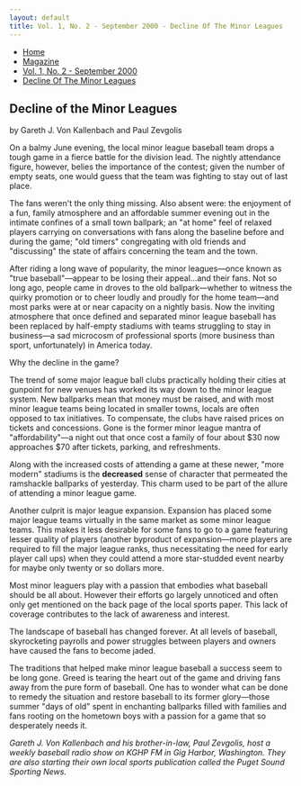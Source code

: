 ```yaml
---
layout: default
title: Vol. 1, No. 2 - September 2000 - Decline Of The Minor Leagues
---
```

<nav class="breadcrumb" aria-label="breadcrumbs">
  <ul>
    <li><a href="{{ site.url }}{{ site.baseurl }}">Home</a></li>
    <li><a href="../magazine-home.html">Magazine</a></li>
    <li><a href="bi_vol_1_no_2_home.html">Vol. 1, No. 2 - September 2000</a></li>
    <li class="is-active"><a href="#" aria-current="page">Decline Of The Minor Leagues</a></li>
  </ul>
</nav>

<section class="storycontent">
  <h1>Decline of the Minor Leagues</h1>
  <p>by Gareth J. Von Kallenbach and Paul Zevgolis</p>

  <p>
    On a balmy June evening, the local minor league baseball team drops a tough game in a fierce battle for the division lead.  The nightly attendance figure, however, belies the importance of the contest; given the number of empty seats, one would guess that the team was fighting to stay out of last place.
  </p>

  <p>
    The fans weren't the only thing missing.  Also absent were: the enjoyment of a fun, family atmosphere and an affordable summer evening out in the intimate confines of a small town ballpark; an "at home" feel of relaxed players carrying on conversations with fans along the baseline before and during the game; "old timers" congregating with old friends and "discussing" the state of affairs concerning the team and the town.
  </p>

  <p>
    After riding a long wave of popularity, the minor leagues&mdash;once known as "true baseball"&mdash;appear to be losing their appeal...and their fans.  Not so long ago, people came in droves to the old ballpark&mdash;whether to witness the quirky promotion or to cheer loudly and proudly for the home team&mdash;and most parks were at or near capacity on a nightly basis.  Now the inviting atmosphere that once defined and separated minor league baseball has been replaced by half-empty stadiums with teams struggling to stay in business&mdash;a sad microcosm of professional sports (more business than sport, unfortunately) in America today. 
  </p>

  <p>
  Why the decline in the game?
  </p>

  <p>
    The trend of some major league ball clubs practically holding their cities at gunpoint for new venues has worked its way down to the minor league system. New ballparks mean that money must be raised, and with most minor league teams being located in smaller towns, locals are often opposed to tax initiatives.  To compensate, the clubs have raised prices on tickets and concessions.  Gone is the former minor league mantra of "affordability"&mdash;a night out that once cost a family of four about $30 now approaches $70 after tickets, parking, and refreshments.
  </p>

  <p>
    Along with the increased costs of attending a game at these newer, "more modern" stadiums is the <strong>decreased</strong> sense of character that permeated the ramshackle ballparks of yesterday.  This charm used to be part of the allure of attending a minor league game.
  </p>

  <p>
    Another culprit is major league expansion. Expansion has placed some major league teams virtually in the same market as some minor league teams. This makes it less desirable for some fans to go to a game featuring lesser quality of players (another byproduct of expansion&mdash;more players are required to fill the major league ranks, thus necessitating the need for early player call ups) when they could attend a more star-studded event nearby for maybe only twenty or so dollars more.
  </p>

  <p>
    Most minor leaguers play with a passion that embodies what baseball should be all about. However their efforts go largely unnoticed and often only get mentioned on the back page of the local sports paper.  This lack of coverage contributes to the lack of awareness and interest.
  </p>

  <p>
    The landscape of baseball has changed forever.  At all levels of baseball, skyrocketing payrolls and power struggles between players and owners have caused the fans to become jaded.
  </p>

  <p>
    The traditions that helped make minor league baseball a success seem to be long gone.  Greed is tearing the heart out of the game and driving fans away from the pure form of baseball.  One has to wonder what can be done to remedy the situation and restore baseball to its former glory&mdash;those summer "days of old" spent in enchanting ballparks filled with families and fans rooting on the hometown boys with a passion for a game that so desperately needs it.
  </p>

  <p>
    <em>Gareth J. Von Kallenbach and his brother-in-law, Paul Zevgolis, host a weekly baseball radio show on KGHP FM in Gig Harbor, Washington. They are also starting their own local sports publication called the Puget Sound Sporting News.</em>
  </p>
</section>
